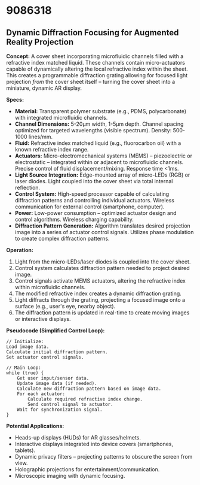# 9086318

## Dynamic Diffraction Focusing for Augmented Reality Projection

**Concept:** A cover sheet incorporating microfluidic channels filled with a refractive index matched liquid. These channels contain micro-actuators capable of dynamically altering the local refractive index within the sheet. This creates a programmable diffraction grating allowing for focused light projection *from* the cover sheet itself – turning the cover sheet into a miniature, dynamic AR display.

**Specs:**

*   **Material:** Transparent polymer substrate (e.g., PDMS, polycarbonate) with integrated microfluidic channels.
*   **Channel Dimensions:** 5-20μm width, 1-5μm depth. Channel spacing optimized for targeted wavelengths (visible spectrum). Density: 500-1000 lines/mm.
*   **Fluid:** Refractive index matched liquid (e.g., fluorocarbon oil) with a known refractive index range.
*   **Actuators:** Micro-electromechanical systems (MEMS) – piezoelectric or electrostatic – integrated within or adjacent to microfluidic channels. Precise control of fluid displacement/mixing. Response time <1ms.
*   **Light Source Integration:**  Edge-mounted array of micro-LEDs (RGB) or laser diodes. Light coupled into the cover sheet via total internal reflection.
*   **Control System:** High-speed processor capable of calculating diffraction patterns and controlling individual actuators. Wireless communication for external control (smartphone, computer).
*   **Power:** Low-power consumption – optimized actuator design and control algorithms. Wireless charging capability.
*   **Diffraction Pattern Generation:** Algorithm translates desired projection image into a series of actuator control signals. Utilizes phase modulation to create complex diffraction patterns.

**Operation:**

1.  Light from the micro-LEDs/laser diodes is coupled into the cover sheet.
2.  Control system calculates diffraction pattern needed to project desired image.
3.  Control signals activate MEMS actuators, altering the refractive index within microfluidic channels.
4.  The modified refractive index creates a dynamic diffraction grating.
5.  Light diffracts through the grating, projecting a focused image onto a surface (e.g., user's eye, nearby object).
6.  The diffraction pattern is updated in real-time to create moving images or interactive displays.

**Pseudocode (Simplified Control Loop):**

```
// Initialize:
Load image data.
Calculate initial diffraction pattern.
Set actuator control signals.

// Main Loop:
while (true) {
    Get user input/sensor data.
    Update image data (if needed).
    Calculate new diffraction pattern based on image data.
    For each actuator:
        Calculate required refractive index change.
        Send control signal to actuator.
    Wait for synchronization signal.
}
```

**Potential Applications:**

*   Heads-up displays (HUDs) for AR glasses/helmets.
*   Interactive displays integrated into device covers (smartphones, tablets).
*   Dynamic privacy filters – projecting patterns to obscure the screen from view.
*   Holographic projections for entertainment/communication.
*   Microscopic imaging with dynamic focusing.